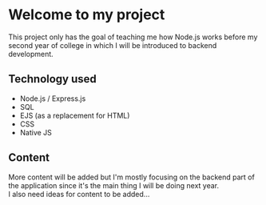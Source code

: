 # Welcome to my project
This project only has the goal of teaching me how Node.js works before my second year of college in which I will be introduced to backend development.

## Technology used
- Node.js / Express.js
- SQL
- EJS (as a replacement for HTML)
- CSS
- Native JS

## Content
More content will be added but I'm mostly focusing on the backend part of the application since it's the main thing I will be doing next year.\
I also need ideas for content to be added...
